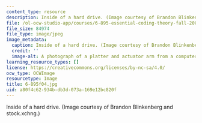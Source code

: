 ```yaml
---
content_type: resource
description: Inside of a hard drive. (Image courtesy of Brandon Blinkenberg and stock.xchng.)
file: /ol-ocw-studio-app/courses/6-895-essential-coding-theory-fall-2004/a80f4c62934bdb3d073a169e12bc820f_6-895f04.jpg
file_size: 84974
file_type: image/jpeg
image_metadata:
  caption: Inside of a hard drive. (Image courtesy of Brandon Blinkenberg and [stock.xchng](http://www.freeimages.com/).)
  credit: ''
  image-alt: A photograph of a platter and actuator arm from a computer hard drive.
learning_resource_types: []
license: https://creativecommons.org/licenses/by-nc-sa/4.0/
ocw_type: OCWImage
resourcetype: Image
title: 6-895f04.jpg
uid: a80f4c62-934b-db3d-073a-169e12bc820f
---
```

Inside of a hard drive. (Image courtesy of Brandon Blinkenberg and stock.xchng.)